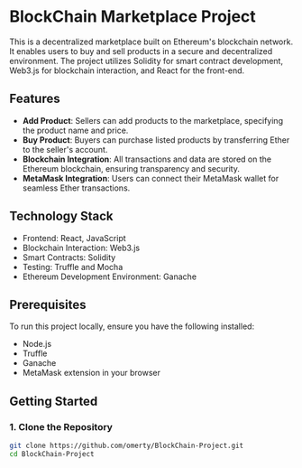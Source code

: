 ﻿# BlockChain Marketplace Project

This is a decentralized marketplace built on Ethereum's blockchain network. It enables users to buy and sell products in a secure and decentralized environment. The project utilizes Solidity for smart contract development, Web3.js for blockchain interaction, and React for the front-end.

## Features

- **Add Product**: Sellers can add products to the marketplace, specifying the product name and price.
- **Buy Product**: Buyers can purchase listed products by transferring Ether to the seller's account.
- **Blockchain Integration**: All transactions and data are stored on the Ethereum blockchain, ensuring transparency and security.
- **MetaMask Integration**: Users can connect their MetaMask wallet for seamless Ether transactions.

## Technology Stack

- Frontend: React, JavaScript
- Blockchain Interaction: Web3.js
- Smart Contracts: Solidity
- Testing: Truffle and Mocha
- Ethereum Development Environment: Ganache

## Prerequisites

To run this project locally, ensure you have the following installed:

- Node.js
- Truffle
- Ganache
- MetaMask extension in your browser

## Getting Started

### 1. Clone the Repository

```bash
git clone https://github.com/omerty/BlockChain-Project.git
cd BlockChain-Project

